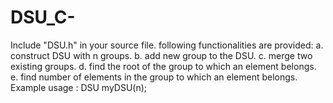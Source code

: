 # DSU_C-
Include "DSU.h" in your source file. following functionalities are provided: a. construct DSU with n groups. b. add new group to the DSU. c. merge two existing groups. d. find the root of the group to which an element belongs. e. find number of elements in the group to which an element belongs. Example usage : DSU myDSU(n);
